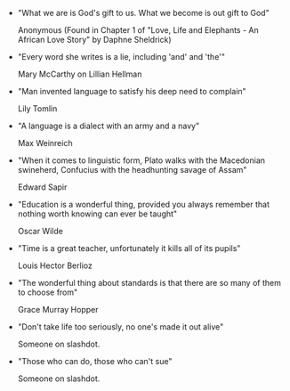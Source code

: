 * "What we are is God's gift to us. What we become is out gift to God"

    Anonymous (Found in Chapter 1 of "Love, Life and Elephants - An African Love Story" by Daphne Sheldrick)

* "Every word she writes is a lie, including 'and' and 'the'"

    Mary McCarthy on Lillian Hellman

* "Man invented language to satisfy his deep need to complain"

    Lily Tomlin

* "A language is a dialect with an army and a navy"

    Max Weinreich

* "When it comes to linguistic form, Plato walks with the Macedonian swineherd, Confucius with the headhunting savage of Assam" 

    Edward Sapir

* "Education is a wonderful thing, provided you always remember that nothing worth knowing can ever be taught"

    Oscar Wilde

* "Time is a great teacher, unfortunately it kills all of its pupils"

    Louis Hector Berlioz

* "The wonderful thing about standards is that there are so many of them to choose from" 

    Grace Murray Hopper

* "Don't take life too seriously, no one's made it out alive"

    Someone on slashdot.

* "Those who can do, those who can't sue"

    Someone on slashdot.